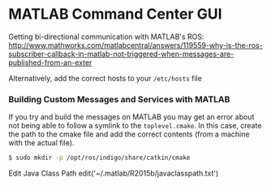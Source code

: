 MATLAB Command Center GUI
=========================

Getting bi-directional communication with MATLAB's ROS: http://www.mathworks.com/matlabcentral/answers/119559-why-is-the-ros-subscriber-callback-in-matlab-not-triggered-when-messages-are-published-from-an-exter

Alternatively, add the correct hosts to your `/etc/hosts` file

### Building Custom Messages and Services with MATLAB ###
If you try and build the messages on MATLAB you may get an error about not being able to follow a symlink to the `toplevel.cmake`. In this case, create the path to the cmake file and add the correct contents (from a machine with the actual file).

```bash
$ sudo mkdir -p /opt/ros/indigo/share/catkin/cmake
```


Edit Java Class Path
edit('~/.matlab/R2015b/javaclasspath.txt')